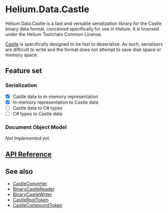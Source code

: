 # Helium.Data.Castle

Helium.Data.Castle is a fast and versatile serialization library for the Castle binary data format, conceived specifically for use in Helium. It is licensed under the Helium Toolchain Common License.

[Castle](./castle-spec.md) is specifically designed to be fast to deserialize. As such, serializers are difficult to write and the format does not attempt to save disk space or memory space.

## Feature set

### Serialization

- [x] Castle data to in-memory representation
- [x] In-memory representation to Castle data
- [ ] Castle data to C# types
- [ ] C# types to Castle data

### Document Object Model

*Not implemented yet.*

## [API Reference](./reference.md)

## See also

- [CastleConverter](./ref/castleconverter.md)
- [BinaryCastleReader](./ref/binarycastlereader.md)
- [BinaryCastleWriter](./ref/binarycastlewriter.md)
- [CastleRootToken](./ref/castleroottoken.md)
- [CastleCompoundToken](./ref/castlecompoundtoken.md)